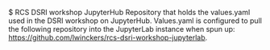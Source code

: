 $ RCS DSRI workshop JupyterHub
Repository that holds the values.yaml used in the DSRI workshop on JupyterHub. 
Values.yaml is configured to pull the following repository into the JupyterLab instance when spun up: https://github.com/lwinckers/rcs-dsri-workshop-jupyterlab. 
